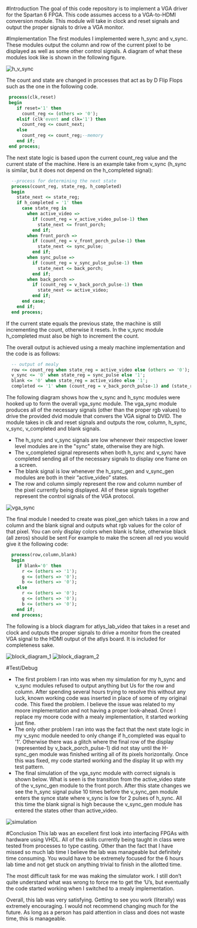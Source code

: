 #Introduction
The goal of this code repository is to implement a VGA driver for the Spartan 6 FPGA. This code assumes access to a VGA-to-HDMI conversion module. This module will take in clock and reset signals and output the proper signals to drive a VGA monitor.

#Implementation
The first modules I implemented were  h_sync and v_sync. These modules output the column and row of the current pixel to be displayed as well as some other control signals. A diagram of what these modules look like is shown in the following figure.

![h_v_sync](/h_v_sync.PNG)

The count and state are changed in processes that act as by D Flip Flops such as the one in the following code.
```vhdl
 process(clk,reset)
 begin
    if reset='1' then
      count_reg <= (others => '0');
    elsif (clk'event and clk='1') then
      count_reg <= count_next;
    else
      count_reg <= count_reg;--memory
    end if;
 end process;
```
The next state logic is based upon the current count_reg value and the current state of the machine. Here is an example take from v_sync (h_sync is similar, but it does not depend on the h_completed signal):
```vhdl
  --process for determining the next state
  process(count_reg, state_reg, h_completed)
  begin
    state_next <= state_reg;
    if h_completed = '1' then
      case state_reg is
        when active_video =>
          if (count_reg = v_active_video_pulse-1) then
            state_next <= front_porch;
          end if;
        when front_porch =>
          if (count_reg = v_front_porch_pulse-1) then
            state_next <= sync_pulse;
          end if;
        when sync_pulse =>
          if (count_reg = v_sync_pulse_pulse-1) then
            state_next <= back_porch;
          end if;
        when back_porch =>
          if (count_reg = v_back_porch_pulse-1) then
            state_next <= active_video;
          end if;
      end case;
    end if;
  end process;
```
If the current state equals the previous state, the machine is still incrementing the count, otherwise it resets. In the v_sync module h_completed must also be high to increment the count.

The overall output is achieved using a mealy machine implementation and the code is as follows:
```vhdl
  -- output of mealy
  row <= count_reg when state_reg = active_video else (others => '0');
  v_sync <= '0' when state_reg = sync_pulse else '1';
  blank <= '0' when state_reg = active_video else '1';
  completed <= '1' when (count_reg = v_back_porch_pulse-1) and (state_reg = back_porch) and (h_completed = '1') else 
```

The following diagram shows how the v_sync and h_sync modules were hooked up to form the overall vga_sync module. The vga_sync module produces all of the necessary signals (other than the proper rgb values) to drive the provided dvid module that convers the VGA signal to DVID. The module takes in clk and reset signals and outputs the row, column, h_sync, v_sync, v_completed and blank signals. 

- The h_sync and v_sync signals are low whenever their respective lower level modules are in the "sync" state, otherwise they are high. 
- The v_completed signal represents when both h_sync and v_sync have completed sending all of the necessary signals to display one frame on a screen. 
- The blank signal is low whenever the h_sync_gen and v_sync_gen modules are both in their “active_video” states. 
- The row and column simply represent the row and column number of the pixel currently being displayed. All of these signals together represent the control signals of the VGA protocol.

![vga_sync](/vga_sync.PNG)

The final module I needed to create was pixel_gen which takes in a row and column and the blank signal and outputs what rgb values for the color of that pixel. You can only display colors when blank is false, otherwise black (all zeros) should be sent For example to make the screen all red you would give it the following code:
```vhdl
  process(row,column,blank)
  begin
    if blank='0' then
      r <= (others => '1');
      g <= (others => '0');
      b <= (others => '0');
    else
      r <= (others => '0');
      g <= (others => '0');
      b <= (others => '0');
    end if;
  end process;
```


The following is a block diagram for atlys_lab_video that takes in a reset and clock and outputs the proper signals to drive a monitor from the created VGA signal to the HDMI output of the atlys board. It is included for completeness sake.

![block_diagram_1](/block_diagram_1.PNG)
![block_diagram_2](/block_diagram_2.PNG)

#Test/Debug
- The first problem I ran into was when my simulation for my h_sync and v_sync modules refused to output anything but Us for the row and column. After spending several hours trying to resolve this without any luck, known working code was inserted in place of some of my original code. This fixed the problem. I believe the issue was related to my moore implementation and not having a proper look-ahead. Once I replace my moore code with a mealy implementation, it started working just fine.
- The only other problem I ran into was the fact that the next state logic in my v_sync module needed to only change if h_completed was equal to '1'. Otherwise there was a glitch where the final row of the display (represented by v_back_porch_pulse-1) did not stay until the H-sync_gen module was finished writing all of its pixels horizontally. Once this was fixed, my code started working and the display lit up with my test pattern. 
- The final simulation of the vga_sync module with correct signals is shown below. What is seen is the transition from the active_video state of the v_sync_gen module to the front porch. After this state changes we see the h_sync signal pulse 10 times before the v_sync_gen module enters the synce state where v_sync is low for 2 pulses of h_sync. All this time the blank signal is high because the v_sync_gen module has entered the states other than active_video.

![simulation](/simulation.PNG)

#Conclusion
This lab was an excellent first look into interfacing FPGAs with hardware using VHDL. All of the skills currently being taught in class were tested from processes to type casting. Other than the fact that I have missed so much lab time I believe the lab was manageable but definitely time consuming. You would have to be extremely focused for the 6 hours lab time and not get stuck on anything trivial to finish in the allotted time.

The most difficult task for me was making the simulator work. I still don’t quite understand what was wrong to force me to get the ‘U’s, but eventually the code started working when I switched to a mealy implementation.

Overall, this lab was very satisfying. Getting to see you work (literally) was extremely encouraging. I would not recommend changing much for the future. As long as a person has paid attention in class and does not waste time, this is manageable. 
 
